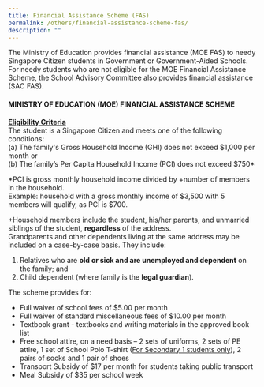 ```yaml
---
title: Financial Assistance Scheme (FAS)
permalink: /others/financial-assistance-scheme-fas/
description: ""
---
```

The Ministry of Education provides financial assistance (MOE FAS) to needy Singapore Citizen students in Government or Government-Aided Schools. For needy students who are not eligible for the MOE Financial Assistance Scheme, the School Advisory Committee also provides financial assistance (SAC FAS).

#### MINISTRY OF EDUCATION (MOE) FINANCIAL ASSISTANCE SCHEME

<u><strong> Eligibility Criteria </strong></u><br>
The student is a Singapore Citizen and meets one of the following conditions: <br> 
(a) The family's Gross Household Income (GHI) does not exceed $1,000 per month or <br>
(b) The family’s Per Capita Household Income (PCI) does not exceed $750\*

\*PCI is gross monthly household income divided by +number of members in the household. <br>
Example: household with a gross monthly income of $3,500 with 5 members will qualify, as PCI is $700.

+Household members include the student, his/her parents, and unmarried siblings of the student, **regardless** of the address. <br>
Grandparents and other dependents living at the same address may be included on a case-by-case basis. They include:

1.  Relatives who are **old or sick and are unemployed and dependent** on the family; and
2.  Child dependent (where family is the **legal guardian**).

The scheme provides for:

*   Full waiver of school fees of $5.00 per month
*   Full waiver of standard miscellaneous fees of $10.00 per month
*   Textbook grant - textbooks and writing materials in the approved book list
*   Free school attire, on a need basis – 2 sets of uniforms, 2 sets of PE attire, 1 set of School Polo T-shirt (<u>For Secondary 1 students only</u>), 2 pairs of socks and 1 pair of shoes
*   Transport Subsidy of $17 per month for students taking public transport
*   Meal Subsidy of $35 per school week